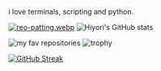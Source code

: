 i love terminals, scripting and python.

[![reo-patting.webp](https://i.postimg.cc/RFM2CQFY/reo-patting.webp)](https://postimg.cc/mc5m8973) ![Hiyori's GitHub stats](https://github-readme-stats.vercel.app/api?username=hiyorijl&theme=transparent&show_icons=true) 


![my fav repositories](https://github-readme-stats.vercel.app/api/pin/?username=hiyorijl&repo=verbal_garden_quartz&theme=transparent&show_icons=true)
![trophy](https://github-profile-trophy.vercel.app/?username=hiyorijl&theme=transparent&show_icons=true&no-bg=true&column=3&margin-w=15&margin-h=15&rank=-C,-B,-??)


[![GitHub Streak](https://github-readme-streak-stats.herokuapp.com/?user=hiyorijl&theme=transparent&show_icons=true)](https://git.io/streak-stats)
